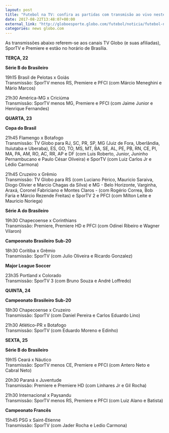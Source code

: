 ```yaml
---
layout: post
title: "Futebol na TV: confira as partidas com transmisão ao vivo neste meio de semana"
date: 2017-08-22T13:48:07+00:00
external_link: "http://globoesporte.globo.com/futebol/noticia/futebol-na-tv-confira-as-partidas-com-transmissao-ao-vivo-neste-meio-de-semana.ghtml"
categories: news globo.com
---
```

 
 
 

 
 
 
 

As transmissões abaixo referem-se aos canais TV Globo (e suas afiliadas), SporTV e Premiere e estão no horário de Brasília.

 
 
 

**TERÇA, 22**

 
 
 

**Série B do Brasileiro**

 
 
 

19h15 Brasil de Pelotas x Goiás  
Transmissão: SporTV menos RS, Premiere e PFCI (com Márcio Meneghini e Mário Marcos)

 
 
 

21h30 América-MG x Criciúma  
Transmissão: SporTV menos MG, Premiere e PFCI (com Jaime Junior e Henrique Fernandes)

 
 
 

**QUARTA, 23**

 
 
 

**Copa do Brasil**

 
 
 

21h45 Flamengo x Botafogo  
Transmissão: TV Globo para RJ, SC, PR, SP, MG (Juiz de Fora, Uberlândia, Ituiutaba e Uberaba), ES, GO, TO, MS, MT, BA, SE, AL, PE, PB, RN, CE, PI, MA, PA, AM, RO, AC, RR, AP e DF (com Luis Roberto, Junior, Juninho Pernambucano e Paulo César Oliveira) e SporTV (com Luiz Carlos Jr e Lédio Carmona)

 
 
 

21h45 Cruzeiro x Grêmio  
Transmissão: TV Globo para RS (com Luciano Périco, Mauricio Saraiva, Diogo Olivier e Marcio Chagas da Silva) e MG - Belo Horizonte, Varginha, Araxá, Coronel Fabriciano e Montes Claros - (com Rogério Correa, Bob Faria e Márcio Rezende Freitas) e SporTV 2 e PFCI (com Milton Leite e Mauricio Noriega)

 
 
 

**Série A do Brasileiro**

 
 
 

19h30 Chapecoense x Corinthians  
Transmissão: Premiere, Premiere HD e PFCI (com Odinei Ribeiro e Wagner Vilaron)

 
 
 

**Campeonato Brasileiro Sub-20**

 
 
 

18h30 Coritiba x Grêmio  
Transmissão: SporTV (com Julio Oliveira e Ricardo Gonzalez)

 
 
 

**Major League Soccer**

 
 
 

23h35 Portland x Colorado  
Transmissão: SporTV 3 (com Bruno Souza e André Loffredo)

 
 
 

**QUINTA, 24**

 
 
 

**Campeonato Brasileiro Sub-20**

 
 
 

18h30 Chapecoense x Cruzeiro  
Transmissão: SporTV (com Daniel Pereira e Carlos Eduardo Lino)

 
 
 

21h30 Atlético-PR x Botafogo  
Transmissão: SporTV (com Eduardo Moreno e Edinho)

 
 
 

**SEXTA, 25**

 
 
 

**Série B do Brasileiro**

 
 
 

19h15 Ceará x Náutico  
Transmissão: SporTV menos CE, Premiere e PFCI (com Antero Neto e Cabral Neto)

 
 
 

20h30 Paraná x Juventude  
Transmissão: Premiere e Premiere HD (com Linhares Jr e Gil Rocha)

 
 
 

21h30 Internacional x Paysandu  
Transmissão: SporTV menos RS, Premiere e PFCI (com Luiz Alano e Batista)

 
 
 

**Campeonato Francês**

 
 
 

15h45 PSG x Saint-Etienne  
Transmissão: SporTV (com Jader Rocha e Ledio Carmona)

 
 
 

 
 
